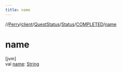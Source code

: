```yaml
---
title: name
---
```

//[Perry](../../../../../index.html)/[client](../../../index.html)/[QuestStatus](../../index.html)/[Status](../index.html)/[COMPLETED](index.html)/[name](name.html)



# name



[jvm]\
val [name](name.html): [String](https://kotlinlang.org/api/latest/jvm/stdlib/kotlin/-string/index.html)




